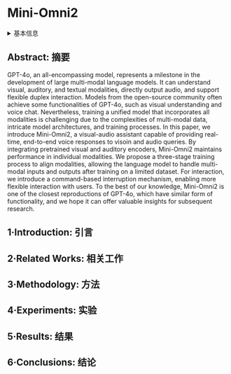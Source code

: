 # Mini-Omni2

<details>
<summary>基本信息</summary>

- 标题: "Mini-Omni2: Towards Open-source GPT-4o with Vision, Speech and Duplex Capabilities"
- 作者:
  - 01 Zhifei Xie,
  - 02 Changqiao Wu
- 链接:
  - [ArXiv](https://arxiv.org/abs/2410.11190)
  - [Publication]()
  - [Github](https://github.com/gpt-omni/mini-omni2)
  - [Demo]()
- 文件:
  - [ArXiv](_PDF/2410.11190v3__Mini-Omni2__Towards_Open-source_GPT-4o_with_Vision,_Speech_and_Duplex_Capabilities.pdf)
  - [Publication] #TODO

</details>

## Abstract: 摘要

GPT-4o, an all-encompassing model, represents a milestone in the development of large multi-modal language models.
It can understand visual, auditory, and textual modalities, directly output audio, and support flexible duplex interaction.
Models from the open-source community often achieve some functionalities of GPT-4o, such as visual understanding and voice chat.
Nevertheless, training a unified model that incorporates all modalities is challenging due to the complexities of multi-modal data, intricate model architectures, and training processes.
In this paper, we introduce Mini-Omni2, a visual-audio assistant capable of providing real-time, end-to-end voice responses to visoin and audio queries.
By integrating pretrained visual and auditory encoders, Mini-Omni2 maintains performance in individual modalities.
We propose a three-stage training process to align modalities, allowing the language model to handle multi-modal inputs and outputs after training on a limited dataset.
For interaction, we introduce a command-based interruption mechanism, enabling more flexible interaction with users.
To the best of our knowledge, Mini-Omni2 is one of the closest reproductions of GPT-4o, which have similar form of functionality, and we hope it can offer valuable insights for subsequent research.

## 1·Introduction: 引言

## 2·Related Works: 相关工作

## 3·Methodology: 方法

## 4·Experiments: 实验

## 5·Results: 结果

## 6·Conclusions: 结论